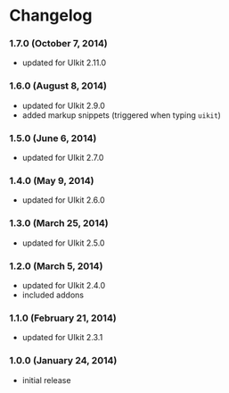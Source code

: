 # Changelog

### 1.7.0 (October 7, 2014)
- updated for UIkit 2.11.0

### 1.6.0 (August 8, 2014)
- updated for UIkit 2.9.0
- added markup snippets (triggered when typing `uikit`)

### 1.5.0 (June 6, 2014)
 - updated for UIkit 2.7.0

### 1.4.0 (May 9, 2014)
  - updated for UIkit 2.6.0

### 1.3.0 (March 25, 2014)
  - updated for UIkit 2.5.0

### 1.2.0 (March 5, 2014)
  - updated for UIkit 2.4.0
  - included addons

### 1.1.0 (February 21, 2014)
  - updated for UIkit 2.3.1

### 1.0.0 (January 24, 2014)
  - initial release

